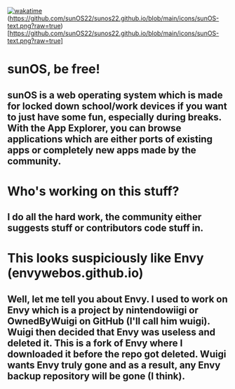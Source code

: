 [![wakatime](https://wakatime.com/badge/user/018b61ac-2a74-4c0b-ab5a-f4ed369ec8a1/project/018b6b6e-cb61-42e3-993e-27d4bd40fc6a.svg)](https://wakatime.com/badge/user/018b61ac-2a74-4c0b-ab5a-f4ed369ec8a1/project/018b6b6e-cb61-42e3-993e-27d4bd40fc6a)
(https://github.com/sunOS22/sunos22.github.io/blob/main/icons/sunOS-text.png?raw=true)[https://github.com/sunOS22/sunos22.github.io/blob/main/icons/sunOS-text.png?raw=true]

# sunOS, be free!
## sunOS is a web operating system which is made for locked down school/work devices if you want to just have some fun, especially during breaks. With the App Explorer, you can browse applications which are either ports of existing apps or completely new apps made by the community.

# Who's working on this stuff?
## I do all the hard work, the community either suggests stuff or contributors code stuff in.

# This looks suspiciously like Envy (envywebos.github.io)
## Well, let me tell you about Envy. I used to work on Envy which is a project by nintendowiigi or OwnedByWuigi on GitHub (I'll call him wuigi). Wuigi then decided that Envy was useless and deleted it. This is a fork of Envy where I downloaded it before the repo got deleted. Wuigi wants Envy truly gone and as a result, any Envy backup repository will be gone (I think).
